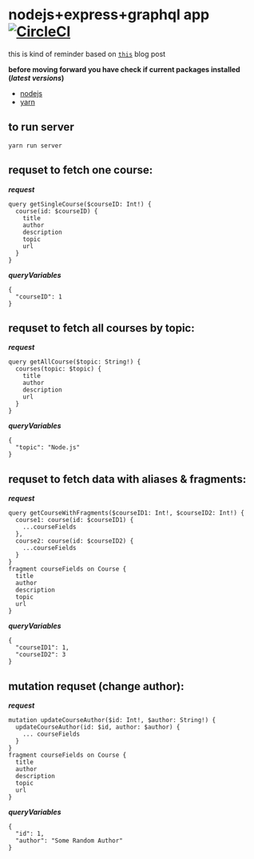 # nodejs+express+graphql app [![CircleCI](https://circleci.com/gh/eidicon/nodejs-graphql/tree/master.svg?style=svg)](https://circleci.com/gh/eidicon/nodejs-graphql/tree/master)
this is kind of reminder based on [`this`][1] blog post 

**before moving forward you have check if current packages installed (_latest versions_)**
- [nodejs][3]
- [yarn][4]

## to run server
```
yarn run server
``` 

## requset to fetch one course:
***request***
```
query getSingleCourse($courseID: Int!) {
  course(id: $courseID) {
    title
    author
    description
    topic
    url
  }
}
```
***queryVariables***
```
{
  "courseID": 1
}
```

## requset to fetch all courses by topic:
***request***
```
query getAllCourse($topic: String!) {
  courses(topic: $topic) {
    title
    author
    description
    url
  }
}
```
***queryVariables***
```
{
  "topic": "Node.js"
}
```
## requset to fetch data with aliases & fragments:
***request***
```
query getCourseWithFragments($courseID1: Int!, $courseID2: Int!) {
  course1: course(id: $courseID1) {
    ...courseFields
  },
  course2: course(id: $courseID2) {
    ...courseFields
  } 
}
fragment courseFields on Course {
  title
  author
  description
  topic
  url
}
```
***queryVariables***
```
{
  "courseID1": 1,
  "courseID2": 3
}
```
## mutation requset (change author):
***request***
```
mutation updateCourseAuthor($id: Int!, $author: String!) {
  updateCourseAuthor(id: $id, author: $author) {
    ... courseFields
  }
}
fragment courseFields on Course {
  title
  author
  description
  topic
  url
}
```
***queryVariables***
```
{
  "id": 1,
  "author": "Some Random Author"
}
```


[1]: https://medium.com/codingthesmartway-com-blog/creating-a-graphql-server-with-node-js-and-express-f6dddc5320e1
[3]: https://nodejs.org/en/download/
[4]: https://yarnpkg.com/en/docs/install